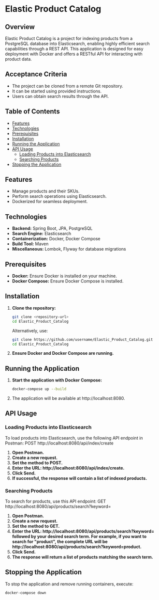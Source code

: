 # Elastic Product Catalog

## Overview

Elastic Product Catalog is a project for indexing products from a PostgreSQL database into Elasticsearch, enabling highly efficient search capabilities through a REST API. This application is designed for easy deployment with Docker and offers a RESTful API for interacting with product data.

## Acceptance Criteria

- The project can be cloned from a remote Git repository.
- It can be started using provided instructions.
- Users can obtain search results through the API.

## Table of Contents

- [Features](#features)
- [Technologies](#technologies)
- [Prerequisites](#prerequisites)
- [Installation](#installation)
- [Running the Application](#running-the-application)
- [API Usage](#api-usage)
  - [Loading Products into Elasticsearch](#loading-products-into-elasticsearch)
  - [Searching Products](#searching-products)
- [Stopping the Application](#stopping-the-application)

## Features

- Manage products and their SKUs.
- Perform search operations using Elasticsearch.
- Dockerized for seamless deployment.

## Technologies

- **Backend:** Spring Boot, JPA, PostgreSQL
- **Search Engine:** Elasticsearch
- **Containerization:** Docker, Docker Compose
- **Build Tool:** Maven
- **Miscellaneous:** Lombok, Flyway for database migrations

## Prerequisites

- **Docker:** Ensure Docker is installed on your machine.
- **Docker Compose:** Ensure Docker Compose is installed.

## Installation

1. **Clone the repository:**
   ```bash
   git clone <repository-url>
   cd Elastic_Product_Catalog
   ```
   Alternatively, use:
   ```bash
   git clone https://github.com/username/Elastic_Product_Catalog.git
   cd Elastic_Product_Catalog
2. **Ensure Docker and Docker Compose are running.**

## Running the Application

1. **Start the application with Docker Compose:**
   ```bash
   docker-compose up --build
2. The application will be available at http://localhost:8080.

## API Usage

### Loading Products into Elasticsearch

To load products into Elasticsearch, use the following API endpoint in Postman:
POST http://localhost:8080/api/index/create
1. **Open Postman.**
2. **Create a new request.**
3. **Set the method to POST.**
4. **Enter the URL: http://localhost:8080/api/index/create.**
5. **Click Send.**
6. **If successful, the response will contain a list of indexed products.**

### Searching Products

To search for products, use this API endpoint:
GET http://localhost:8080/api/products/search?keyword=<your-search-term>

1. **Open Postman.**
2. **Create a new request.**
3. **Set the method to GET.**
4. **Enter the URL: http://localhost:8080/api/products/search?keyword= followed by your desired search term. For example, if you want to search for "product", the complete URL will be http://localhost:8080/api/products/search?keyword=product.**
5. **Click Send.**
6. **The response will return a list of products matching the search term.**

## Stopping the Application

To stop the application and remove running containers, execute:
```bash
docker-compose down

